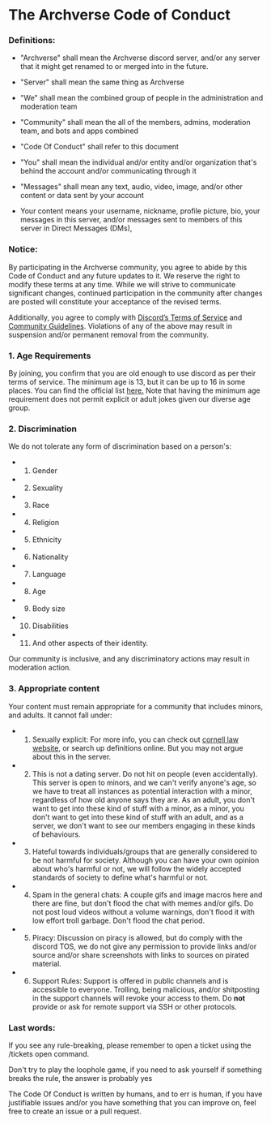 # The Archverse Code of Conduct

### Definitions:

- "Archverse" shall mean the Archverse discord server, and/or any server that it might get renamed to or merged into in
the future.

- "Server" shall mean the same thing as Archverse

- "We" shall mean the combined group of people in the administration and moderation team

- "Community" shall mean the all of the members, admins, moderation team, and bots and apps combined

- "Code Of Conduct" shall refer to this document

- "You" shall mean the individual and/or entity and/or organization that's behind the account and/or communicating
  through it

- "Messages" shall mean any text, audio, video, image, and/or other content or data sent by your account

- Your content means your username, nickname, profile picture, bio, your messages in this server, and/or messages sent to
  members of this server in Direct Messages (DMs), 

### Notice:
By participating in the Archverse community, you agree to abide by this Code of Conduct and any future updates to it. We
reserve the right to modify these terms at any time. While we will strive to communicate significant changes, continued
participation in the community after changes are posted will constitute your acceptance of the revised terms.

Additionally, you agree to comply with [Discord’s Terms of Service](https://discord.com/terms) and [Community
Guidelines](https://discord.com/guidelines). Violations of any of the above may result in suspension and/or permanent
removal from the community.

### 1. Age Requirements

By joining, you confirm that you are old enough to use discord as per their terms of service. The minimum age is 13, but
it can be up to 16 in some places. You can find the official list
[here.](https://support.discord.com/hc/en-us/articles/360040724612-Why-is-Discord-asking-for-my-birthday) Note that
having the minimum age requirement does not permit explicit or adult jokes given our diverse age group.

### 2. Discrimination

We do not tolerate any form of discrimination based on a person's:

- 1. Gender
- 2. Sexuality
- 3. Race
- 4. Religion
- 5. Ethnicity
- 6. Nationality
- 7. Language
- 8. Age
- 9. Body size
- 10. Disabilities
- 11. And other aspects of their identity.

Our community is inclusive, and any discriminatory actions may result in moderation action.

### 3. Appropriate content

Your content must remain appropriate for a community that includes minors, and adults. It cannot fall under:

- 1) Sexually explicit: For more info, you can check out [cornell law
  website](https://www.law.cornell.edu/uscode/text/18/2256), or search up definitions online. But you may not argue
  about this in the server.

- 2) This is not a dating server. Do not hit on people (even accidentally). This server is open to minors, and we can't
  verify anyone's age, so we have to treat all instances as potential interaction with a minor, regardless of how old
  anyone says they are. As an adult, you don't want to get into these kind of stuff with a minor, as a minor, you don't
  want to get into these kind of stuff with an adult, and as a server, we don't want to see our members engaging in
  these kinds of behaviours.

- 3) Hateful towards individuals/groups that are generally considered to be not harmful for society. Although you can
     have your own opinion about who's harmful or not, we will follow the widely accepted standards of society to define
     what's harmful or not.

- 4) Spam in the general chats: A couple gifs and image macros here and there are fine, but don't flood the chat with
  memes and/or gifs. Do not post loud videos without a volume warnings, don't flood it with low effort troll garbage.
  Don't flood the chat period.

- 5) Piracy: Discussion on piracy is allowed, but do comply with the discord TOS, we do not give any permission to
  provide links and/or source and/or share screenshots with links to sources on pirated material.

- 6) Support Rules: Support is offered in public channels and is accessible to everyone. Trolling, being malicious,
  and/or shitposting in the support channels will revoke your access to them. Do **not** provide or ask for remote
  support via SSH or other protocols.

### Last words:

If you see any rule-breaking, please remember to open a ticket using the /tickets open command.

Don't try to play the loophole game, if you need to ask yourself if something breaks the rule, the answer is probably yes

The Code Of Conduct is written by humans, and to err is human, if you have justifiable issues and/or you have something
that you can improve on, feel free to create an issue or a pull request.

<!-- this is never gonna render in the readme, so here i go: -->
<!-- made with love, written in neovim, neovim is based btw -->
<!-- pretty please don't remove this -->
